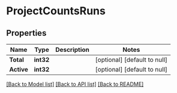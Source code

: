 # ProjectCountsRuns

## Properties
Name | Type | Description | Notes
------------ | ------------- | ------------- | -------------
**Total** | **int32** |  | [optional] [default to null]
**Active** | **int32** |  | [optional] [default to null]

[[Back to Model list]](../README.md#documentation-for-models) [[Back to API list]](../README.md#documentation-for-api-endpoints) [[Back to README]](../README.md)

